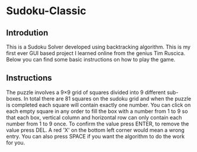 # Sudoku-Classic
## Introdution
This is a Sudoku Solver developed using backtracking algorithm. This is my first ever GUI based project I learned online from the genius Tim Ruscica. Below you can find some basic instructions on how to play the game.
## Instructions
The puzzle involves a 9×9 grid of squares divided into 9 different sub-boxes. In total there are 81 squares on the sudoku grid and when the puzzle is completed each square will contain exactly one number. You can click on each empty square in any order to fill the box with a number from 1 to 9 so that each box, vertical column and horizontal row can only contain each number from 1 to 9 once. To confirm the value press ENTER, to remove the value press DEL. A red 'X' on the bottom left corner would mean a wrong entry. You can also press SPACE if you want the algorithm to do the work for you.
